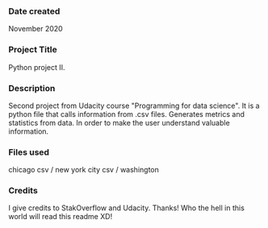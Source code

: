 ### Date created
November 2020

### Project Title
Python project II.

### Description
Second project from Udacity course "Programming for data science". It is a python file that calls information from .csv files. Generates metrics and statistics from data. In order to make the user understand valuable information.

### Files used
chicago csv / new  york city csv / washington  

### Credits
I give credits to StakOverflow and Udacity. Thanks! Who the hell in this world will read this readme XD!

